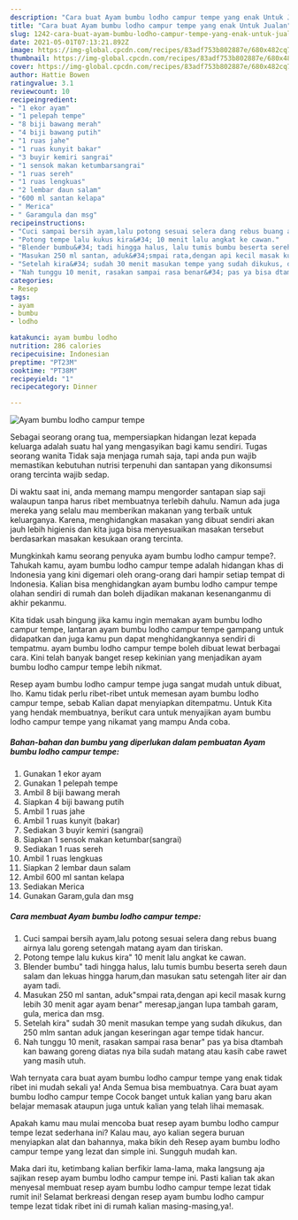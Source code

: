 ```yaml
---
description: "Cara buat Ayam bumbu lodho campur tempe yang enak Untuk Jualan"
title: "Cara buat Ayam bumbu lodho campur tempe yang enak Untuk Jualan"
slug: 1242-cara-buat-ayam-bumbu-lodho-campur-tempe-yang-enak-untuk-jualan
date: 2021-05-01T07:13:21.892Z
image: https://img-global.cpcdn.com/recipes/83adf753b802887e/680x482cq70/ayam-bumbu-lodho-campur-tempe-foto-resep-utama.jpg
thumbnail: https://img-global.cpcdn.com/recipes/83adf753b802887e/680x482cq70/ayam-bumbu-lodho-campur-tempe-foto-resep-utama.jpg
cover: https://img-global.cpcdn.com/recipes/83adf753b802887e/680x482cq70/ayam-bumbu-lodho-campur-tempe-foto-resep-utama.jpg
author: Hattie Bowen
ratingvalue: 3.1
reviewcount: 10
recipeingredient:
- "1 ekor ayam"
- "1 pelepah tempe"
- "8 biji bawang merah"
- "4 biji bawang putih"
- "1 ruas jahe"
- "1 ruas kunyit bakar"
- "3 buyir kemiri sangrai"
- "1 sensok makan ketumbarsangrai"
- "1 ruas sereh"
- "1 ruas lengkuas"
- "2 lembar daun salam"
- "600 ml santan kelapa"
- " Merica"
- " Garamgula dan msg"
recipeinstructions:
- "Cuci sampai bersih ayam,lalu potong sesuai selera dang rebus buang airnya lalu goreng setengah matang ayam dan tiriskan."
- "Potong tempe lalu kukus kira&#34; 10 menit lalu angkat ke cawan."
- "Blender bumbu&#34; tadi hingga halus, lalu tumis bumbu beserta sereh daun salam dan lekuas hingga harum,dan masukan satu setengah liter air dan ayam tadi."
- "Masukan 250 ml santan, aduk&#34;smpai rata,dengan api kecil masak kurng lebih 30 menit agar ayam benar&#34; meresap,jangan lupa tambah garam, gula, merica dan msg."
- "Setelah kira&#34; sudah 30 menit masukan tempe yang sudah dikukus, dan 250 mlm santan aduk jangan keseringan agar tempe tidak hancur."
- "Nah tunggu 10 menit, rasakan sampai rasa benar&#34; pas ya bisa dtambah kan bawang goreng diatas nya bila sudah matang atau kasih cabe rawet yang masih utuh."
categories:
- Resep
tags:
- ayam
- bumbu
- lodho

katakunci: ayam bumbu lodho 
nutrition: 286 calories
recipecuisine: Indonesian
preptime: "PT23M"
cooktime: "PT38M"
recipeyield: "1"
recipecategory: Dinner

---
```



![Ayam bumbu lodho campur tempe](https://img-global.cpcdn.com/recipes/83adf753b802887e/680x482cq70/ayam-bumbu-lodho-campur-tempe-foto-resep-utama.jpg)

Sebagai seorang orang tua, mempersiapkan hidangan lezat kepada keluarga adalah suatu hal yang mengasyikan bagi kamu sendiri. Tugas seorang  wanita Tidak saja menjaga rumah saja, tapi anda pun wajib memastikan kebutuhan nutrisi terpenuhi dan santapan yang dikonsumsi orang tercinta wajib sedap.

Di waktu  saat ini, anda memang mampu mengorder santapan siap saji walaupun tanpa harus ribet membuatnya terlebih dahulu. Namun ada juga mereka yang selalu mau memberikan makanan yang terbaik untuk keluarganya. Karena, menghidangkan masakan yang dibuat sendiri akan jauh lebih higienis dan kita juga bisa menyesuaikan masakan tersebut berdasarkan masakan kesukaan orang tercinta. 



Mungkinkah kamu seorang penyuka ayam bumbu lodho campur tempe?. Tahukah kamu, ayam bumbu lodho campur tempe adalah hidangan khas di Indonesia yang kini digemari oleh orang-orang dari hampir setiap tempat di Indonesia. Kalian bisa menghidangkan ayam bumbu lodho campur tempe olahan sendiri di rumah dan boleh dijadikan makanan kesenanganmu di akhir pekanmu.

Kita tidak usah bingung jika kamu ingin memakan ayam bumbu lodho campur tempe, lantaran ayam bumbu lodho campur tempe gampang untuk didapatkan dan juga kamu pun dapat menghidangkannya sendiri di tempatmu. ayam bumbu lodho campur tempe boleh dibuat lewat berbagai cara. Kini telah banyak banget resep kekinian yang menjadikan ayam bumbu lodho campur tempe lebih nikmat.

Resep ayam bumbu lodho campur tempe juga sangat mudah untuk dibuat, lho. Kamu tidak perlu ribet-ribet untuk memesan ayam bumbu lodho campur tempe, sebab Kalian dapat menyiapkan ditempatmu. Untuk Kita yang hendak membuatnya, berikut cara untuk menyajikan ayam bumbu lodho campur tempe yang nikamat yang mampu Anda coba.

<!--inarticleads1-->

##### Bahan-bahan dan bumbu yang diperlukan dalam pembuatan Ayam bumbu lodho campur tempe:

1. Gunakan 1 ekor ayam
1. Gunakan 1 pelepah tempe
1. Ambil 8 biji bawang merah
1. Siapkan 4 biji bawang putih
1. Ambil 1 ruas jahe
1. Ambil 1 ruas kunyit (bakar)
1. Sediakan 3 buyir kemiri (sangrai)
1. Siapkan 1 sensok makan ketumbar(sangrai)
1. Sediakan 1 ruas sereh
1. Ambil 1 ruas lengkuas
1. Siapkan 2 lembar daun salam
1. Ambil 600 ml santan kelapa
1. Sediakan  Merica
1. Gunakan  Garam,gula dan msg




<!--inarticleads2-->

##### Cara membuat Ayam bumbu lodho campur tempe:

1. Cuci sampai bersih ayam,lalu potong sesuai selera dang rebus buang airnya lalu goreng setengah matang ayam dan tiriskan.
1. Potong tempe lalu kukus kira&#34; 10 menit lalu angkat ke cawan.
1. Blender bumbu&#34; tadi hingga halus, lalu tumis bumbu beserta sereh daun salam dan lekuas hingga harum,dan masukan satu setengah liter air dan ayam tadi.
1. Masukan 250 ml santan, aduk&#34;smpai rata,dengan api kecil masak kurng lebih 30 menit agar ayam benar&#34; meresap,jangan lupa tambah garam, gula, merica dan msg.
1. Setelah kira&#34; sudah 30 menit masukan tempe yang sudah dikukus, dan 250 mlm santan aduk jangan keseringan agar tempe tidak hancur.
1. Nah tunggu 10 menit, rasakan sampai rasa benar&#34; pas ya bisa dtambah kan bawang goreng diatas nya bila sudah matang atau kasih cabe rawet yang masih utuh.




Wah ternyata cara buat ayam bumbu lodho campur tempe yang enak tidak ribet ini mudah sekali ya! Anda Semua bisa membuatnya. Cara buat ayam bumbu lodho campur tempe Cocok banget untuk kalian yang baru akan belajar memasak ataupun juga untuk kalian yang telah lihai memasak.

Apakah kamu mau mulai mencoba buat resep ayam bumbu lodho campur tempe lezat sederhana ini? Kalau mau, ayo kalian segera buruan menyiapkan alat dan bahannya, maka bikin deh Resep ayam bumbu lodho campur tempe yang lezat dan simple ini. Sungguh mudah kan. 

Maka dari itu, ketimbang kalian berfikir lama-lama, maka langsung aja sajikan resep ayam bumbu lodho campur tempe ini. Pasti kalian tak akan menyesal membuat resep ayam bumbu lodho campur tempe lezat tidak rumit ini! Selamat berkreasi dengan resep ayam bumbu lodho campur tempe lezat tidak ribet ini di rumah kalian masing-masing,ya!.


